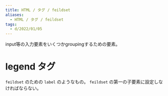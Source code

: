 ```yaml
---
title: HTML / タグ / feildset
aliases:
  - HTML / タグ / feildset
tags:
  - d/2022/01/05
---
```




input等の入力要素をいくつかgroupingするための要素。

legend タグ
================================================================================
`feildset` のための `label` のようなもの。
`feildset` の第一の子要素に設定しなければならない。




